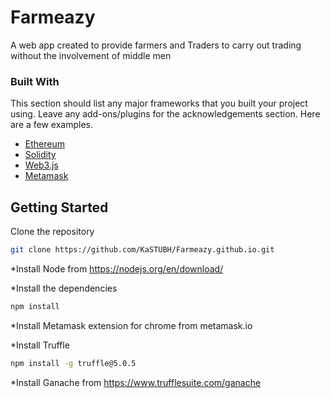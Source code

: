 # Farmeazy 
A web app created to provide farmers and Traders to carry out trading without the involvement of middle men

### Built With
This section should list any major frameworks that you built your project using. Leave any add-ons/plugins for the acknowledgements section. Here are a few examples.
* [Ethereum](https://ethereum.org/en/)
* [Solidity](https://solidity.readthedocs.io/en/v0.7.3/)
* [Web3.js](https://web3js.readthedocs.io/en/v1.3.0/)
* [Metamask](https://metamask.io/)


<!-- GETTING STARTED -->
## Getting Started
Clone the repository
```sh
git clone https://github.com/KaSTUBH/Farmeazy.github.io.git
```
*Install Node from https://nodejs.org/en/download/

*Install the dependencies
```sh
npm install
```
*Install Metamask extension for chrome from metamask.io


*Install Truffle
```sh
npm install -g truffle@5.0.5
```
*Install Ganache from  https://www.trufflesuite.com/ganache

